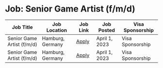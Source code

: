 # Job: Senior Game Artist (f/m/d)

| Job Title | Job Location | Job Link | Job Posted | Visa Sponsorship |
| --- | --- | --- | --- | --- |
| Senior Game Artist (f/m/d) | Hamburg, Germany | [Apply](https://justdice.io/jobs/?j_id=2cc25714-f284-4d8e-9a2a-45bb23a8e43e) | April 1, 2023 | Visa Sponsorship |
| Senior Game Artist (f/m/d) | Hamburg, Germany | [Apply](https://justdice.io/jobs/?j_id=2cc25714-f284-4d8e-9a2a-45bb23a8e43e) | April 1, 2023 | Visa Sponsorship |
